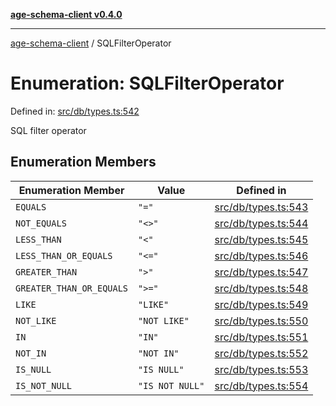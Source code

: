 [**age-schema-client v0.4.0**](../index.md)

***

[age-schema-client](../index.md) / SQLFilterOperator

# Enumeration: SQLFilterOperator

Defined in: [src/db/types.ts:542](https://github.com/standardbeagle/ageSchemaClient/blob/main/src/db/types.ts#L542)

SQL filter operator

## Enumeration Members

| Enumeration Member | Value | Defined in |
| ------ | ------ | ------ |
| <a id="equals"></a> `EQUALS` | `"="` | [src/db/types.ts:543](https://github.com/standardbeagle/ageSchemaClient/blob/main/src/db/types.ts#L543) |
| <a id="not_equals"></a> `NOT_EQUALS` | `"<>"` | [src/db/types.ts:544](https://github.com/standardbeagle/ageSchemaClient/blob/main/src/db/types.ts#L544) |
| <a id="less_than"></a> `LESS_THAN` | `"<"` | [src/db/types.ts:545](https://github.com/standardbeagle/ageSchemaClient/blob/main/src/db/types.ts#L545) |
| <a id="less_than_or_equals"></a> `LESS_THAN_OR_EQUALS` | `"<="` | [src/db/types.ts:546](https://github.com/standardbeagle/ageSchemaClient/blob/main/src/db/types.ts#L546) |
| <a id="greater_than"></a> `GREATER_THAN` | `">"` | [src/db/types.ts:547](https://github.com/standardbeagle/ageSchemaClient/blob/main/src/db/types.ts#L547) |
| <a id="greater_than_or_equals"></a> `GREATER_THAN_OR_EQUALS` | `">="` | [src/db/types.ts:548](https://github.com/standardbeagle/ageSchemaClient/blob/main/src/db/types.ts#L548) |
| <a id="like"></a> `LIKE` | `"LIKE"` | [src/db/types.ts:549](https://github.com/standardbeagle/ageSchemaClient/blob/main/src/db/types.ts#L549) |
| <a id="not_like"></a> `NOT_LIKE` | `"NOT LIKE"` | [src/db/types.ts:550](https://github.com/standardbeagle/ageSchemaClient/blob/main/src/db/types.ts#L550) |
| <a id="in"></a> `IN` | `"IN"` | [src/db/types.ts:551](https://github.com/standardbeagle/ageSchemaClient/blob/main/src/db/types.ts#L551) |
| <a id="not_in"></a> `NOT_IN` | `"NOT IN"` | [src/db/types.ts:552](https://github.com/standardbeagle/ageSchemaClient/blob/main/src/db/types.ts#L552) |
| <a id="is_null"></a> `IS_NULL` | `"IS NULL"` | [src/db/types.ts:553](https://github.com/standardbeagle/ageSchemaClient/blob/main/src/db/types.ts#L553) |
| <a id="is_not_null"></a> `IS_NOT_NULL` | `"IS NOT NULL"` | [src/db/types.ts:554](https://github.com/standardbeagle/ageSchemaClient/blob/main/src/db/types.ts#L554) |

